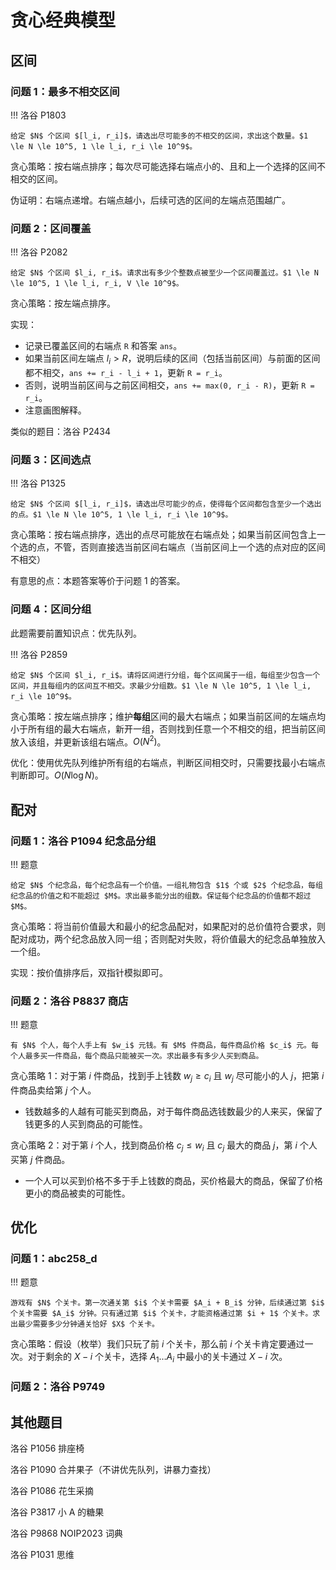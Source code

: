 # 贪心经典模型

## 区间

### 问题 1：最多不相交区间

!!! 洛谷 P1803 

    给定 $N$ 个区间 $[l_i, r_i]$，请选出尽可能多的不相交的区间，求出这个数量。$1 \le N \le 10^5, 1 \le l_i, r_i \le 10^9$。

贪心策略：按右端点排序；每次尽可能选择右端点小的、且和上一个选择的区间不相交的区间。

伪证明：右端点递增。右端点越小，后续可选的区间的左端点范围越广。

### 问题 2：区间覆盖

!!! 洛谷 P2082

    给定 $N$ 个区间 $l_i, r_i$。请求出有多少个整数点被至少一个区间覆盖过。$1 \le N \le 10^5, 1 \le l_i, r_i, V \le 10^9$。

贪心策略：按左端点排序。

实现：

- 记录已覆盖区间的右端点 `R` 和答案 `ans`。
- 如果当前区间左端点 $l_i \gt R$，说明后续的区间（包括当前区间）与前面的区间都不相交，`ans += r_i - l_i + 1`，更新 `R = r_i`。
- 否则，说明当前区间与之前区间相交，`ans += max(0, r_i - R)`，更新 `R = r_i`。
- 注意画图解释。

类似的题目：洛谷 P2434

### 问题 3：区间选点

!!! 洛谷 P1325

    给定 $N$ 个区间 $[l_i, r_i]$，请选出尽可能少的点，使得每个区间都包含至少一个选出的点。$1 \le N \le 10^5, 1 \le l_i, r_i \le 10^9$。

贪心策略：按右端点排序，选出的点尽可能放在右端点处；如果当前区间包含上一个选的点，不管，否则直接选当前区间右端点（当前区间上一个选的点对应的区间不相交）

有意思的点：本题答案等价于问题 1 的答案。

### 问题 4：区间分组

此题需要前置知识点：优先队列。

!!! 洛谷 P2859

    给定 $N$ 个区间 $l_i, r_i$。请将区间进行分组，每个区间属于一组，每组至少包含一个区间，并且每组内的区间互不相交。求最少分组数。$1 \le N \le 10^5, 1 \le l_i, r_i \le 10^9$。

贪心策略：按左端点排序；维护**每组**区间的最大右端点；如果当前区间的左端点均小于所有组的最大右端点，新开一组，否则找到任意一个不相交的组，把当前区间放入该组，并更新该组右端点。$O(N^2)$。

优化：使用优先队列维护所有组的右端点，判断区间相交时，只需要找最小右端点判断即可。$O(N \log N)$。

## 配对

### 问题 1：洛谷 P1094 纪念品分组

!!! 题意

    给定 $N$ 个纪念品，每个纪念品有一个价值。一组礼物包含 $1$ 个或 $2$ 个纪念品，每组纪念品的价值之和不能超过 $M$。求出最多能分出的组数。保证每个纪念品的价值都不超过 $M$。

贪心策略：将当前价值最大和最小的纪念品配对，如果配对的总价值符合要求，则配对成功，两个纪念品放入同一组；否则配对失败，将价值最大的纪念品单独放入一个组。

实现：按价值排序后，双指针模拟即可。

### 问题 2：洛谷 P8837 商店

!!! 题意

    有 $N$ 个人，每个人手上有 $w_i$ 元钱。有 $M$ 件商品，每件商品价格 $c_i$ 元。每个人最多买一件商品，每个商品只能被买一次。求出最多有多少人买到商品。

贪心策略 1：对于第 $i$ 件商品，找到手上钱数 $w_j \ge c_i$ 且 $w_j$ 尽可能小的人 $j$，把第 $i$ 件商品卖给第 $j$ 个人。

- 钱数越多的人越有可能买到商品，对于每件商品选钱数最少的人来买，保留了钱更多的人买到商品的可能性。

贪心策略 2：对于第 $i$ 个人，找到商品价格 $c_j \le w_i$ 且 $c_j$ 最大的商品 $j$，第 $i$ 个人买第 $j$ 件商品。

- 一个人可以买到价格不多于手上钱数的商品，买价格最大的商品，保留了价格更小的商品被卖的可能性。

## 优化

### 问题 1：abc258_d

!!! 题意

    游戏有 $N$ 个关卡。第一次通关第 $i$ 个关卡需要 $A_i + B_i$ 分钟，后续通过第 $i$ 个关卡需要 $A_i$ 分钟。只有通过第 $i$ 个关卡，才能资格通过第 $i + 1$ 个关卡。求出最少需要多少分钟通关恰好 $X$ 个关卡。

贪心策略：假设（枚举）我们只玩了前 $i$ 个关卡，那么前 $i$ 个关卡肯定要通过一次。对于剩余的 $X - i$ 个关卡，选择 $A_1 \dots A_i$ 中最小的关卡通过 $X - i$ 次。

### 问题 2：洛谷 P9749

## 其他题目

洛谷 P1056 排座椅

洛谷 P1090 合并果子（不讲优先队列，讲暴力查找）

洛谷 P1086 花生采摘

洛谷 P3817 小 A 的糖果

洛谷 P9868 NOIP2023 词典

洛谷 P1031 思维

